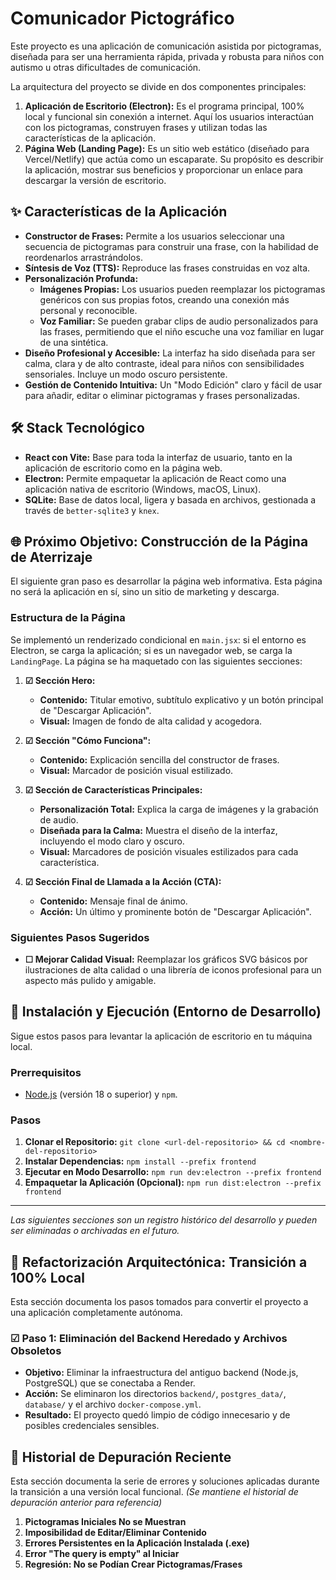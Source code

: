 # Comunicador Pictográfico

Este proyecto es una aplicación de comunicación asistida por pictogramas, diseñada para ser una herramienta rápida, privada y robusta para niños con autismo u otras dificultades de comunicación.

La arquitectura del proyecto se divide en dos componentes principales:

1.  **Aplicación de Escritorio (Electron):** Es el programa principal, 100% local y funcional sin conexión a internet. Aquí los usuarios interactúan con los pictogramas, construyen frases y utilizan todas las características de la aplicación.
2.  **Página Web (Landing Page):** Es un sitio web estático (diseñado para Vercel/Netlify) que actúa como un escaparate. Su propósito es describir la aplicación, mostrar sus beneficios y proporcionar un enlace para descargar la versión de escritorio.

## ✨ Características de la Aplicación

- **Constructor de Frases:** Permite a los usuarios seleccionar una secuencia de pictogramas para construir una frase, con la habilidad de reordenarlos arrastrándolos.
- **Síntesis de Voz (TTS):** Reproduce las frases construidas en voz alta.
- **Personalización Profunda:**
    - **Imágenes Propias:** Los usuarios pueden reemplazar los pictogramas genéricos con sus propias fotos, creando una conexión más personal y reconocible.
    - **Voz Familiar:** Se pueden grabar clips de audio personalizados para las frases, permitiendo que el niño escuche una voz familiar en lugar de una sintética.
- **Diseño Profesional y Accesible:** La interfaz ha sido diseñada para ser calma, clara y de alto contraste, ideal para niños con sensibilidades sensoriales. Incluye un modo oscuro persistente.
- **Gestión de Contenido Intuitiva:** Un "Modo Edición" claro y fácil de usar para añadir, editar o eliminar pictogramas y frases personalizadas.

## 🛠️ Stack Tecnológico

- **React con Vite:** Base para toda la interfaz de usuario, tanto en la aplicación de escritorio como en la página web.
- **Electron:** Permite empaquetar la aplicación de React como una aplicación nativa de escritorio (Windows, macOS, Linux).
- **SQLite:** Base de datos local, ligera y basada en archivos, gestionada a través de `better-sqlite3` y `knex`.

## 🌐 Próximo Objetivo: Construcción de la Página de Aterrizaje

El siguiente gran paso es desarrollar la página web informativa. Esta página no será la aplicación en sí, sino un sitio de marketing y descarga.

### Estructura de la Página

Se implementó un renderizado condicional en `main.jsx`: si el entorno es Electron, se carga la aplicación; si es un navegador web, se carga la `LandingPage`. La página se ha maquetado con las siguientes secciones:

1.  **☑ Sección Hero:**
    *   **Contenido:** Titular emotivo, subtítulo explicativo y un botón principal de "Descargar Aplicación".
    *   **Visual:** Imagen de fondo de alta calidad y acogedora.

2.  **☑ Sección "Cómo Funciona":**
    *   **Contenido:** Explicación sencilla del constructor de frases.
    *   **Visual:** Marcador de posición visual estilizado.

3.  **☑ Sección de Características Principales:**
    *   **Personalización Total:** Explica la carga de imágenes y la grabación de audio.
    *   **Diseñada para la Calma:** Muestra el diseño de la interfaz, incluyendo el modo claro y oscuro.
    *   **Visual:** Marcadores de posición visuales estilizados para cada característica.

4.  **☑ Sección Final de Llamada a la Acción (CTA):**
    *   **Contenido:** Mensaje final de ánimo.
    *   **Acción:** Un último y prominente botón de "Descargar Aplicación".

### Siguientes Pasos Sugeridos

*   **☐ Mejorar Calidad Visual:** Reemplazar los gráficos SVG básicos por ilustraciones de alta calidad o una librería de iconos profesional para un aspecto más pulido y amigable.

## 🚀 Instalación y Ejecución (Entorno de Desarrollo)

Sigue estos pasos para levantar la aplicación de escritorio en tu máquina local.

### Prerrequisitos

- [Node.js](https://nodejs.org/) (versión 18 o superior) y `npm`.

### Pasos

1.  **Clonar el Repositorio:** `git clone <url-del-repositorio> && cd <nombre-del-repositorio>`
2.  **Instalar Dependencias:** `npm install --prefix frontend`
3.  **Ejecutar en Modo Desarrollo:** `npm run dev:electron --prefix frontend`
4.  **Empaquetar la Aplicación (Opcional):** `npm run dist:electron --prefix frontend`

---
*Las siguientes secciones son un registro histórico del desarrollo y pueden ser eliminadas o archivadas en el futuro.*

## 🧹 Refactorización Arquitectónica: Transición a 100% Local

Esta sección documenta los pasos tomados para convertir el proyecto a una aplicación completamente autónoma.

### ☑ Paso 1: Eliminación del Backend Heredado y Archivos Obsoletos

*   **Objetivo:** Eliminar la infraestructura del antiguo backend (Node.js, PostgreSQL) que se conectaba a Render.
*   **Acción:** Se eliminaron los directorios `backend/`, `postgres_data/`, `database/` y el archivo `docker-compose.yml`.
*   **Resultado:** El proyecto quedó limpio de código innecesario y de posibles credenciales sensibles.

## 🐞 Historial de Depuración Reciente

Esta sección documenta la serie de errores y soluciones aplicadas durante la transición a una versión local funcional.
*(Se mantiene el historial de depuración anterior para referencia)*

1.  **Pictogramas Iniciales No se Muestran**
2.  **Imposibilidad de Editar/Eliminar Contenido**
3.  **Errores Persistentes en la Aplicación Instalada (.exe)**
4.  **Error "The query is empty" al Iniciar**
5.  **Regresión: No se Podían Crear Pictogramas/Frases**
